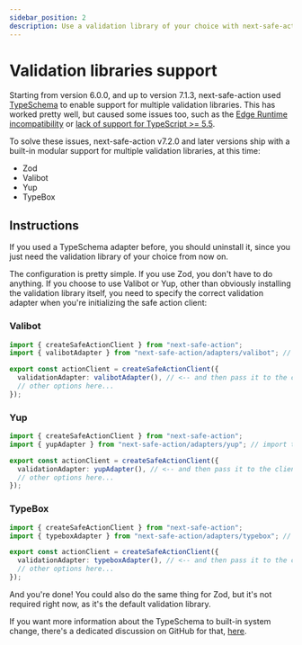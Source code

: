 ```yaml
---
sidebar_position: 2
description: Use a validation library of your choice with next-safe-action.
---
```


# Validation libraries support

Starting from version 6.0.0, and up to version 7.1.3, next-safe-action used [TypeSchema](https://typeschema.com/) to enable support for multiple validation libraries. This has worked pretty well, but caused some issues too, such as the [Edge Runtime incompatibility](/docs/troubleshooting#typeschema-issues-with-edge-runtime) or [lack of support for TypeScript >= 5.5](/docs/troubleshooting#schema-and-parsedinput-are-typed-any-broken-types-and-build-issues).

To solve these issues, next-safe-action v7.2.0 and later versions ship with a built-in modular support for multiple validation libraries, at this time:
- Zod
- Valibot
- Yup
- TypeBox

## Instructions

If you used a TypeSchema adapter before, you should uninstall it, since you just need the validation library of your choice from now on.

The configuration is pretty simple. If you use Zod, you don't have to do anything. If you choose to use Valibot or Yup, other than obviously installing the validation library itself, you need to specify the correct validation adapter when you're initializing the safe action client:


### Valibot

```typescript title="@/lib/safe-action.ts"
import { createSafeActionClient } from "next-safe-action";
import { valibotAdapter } from "next-safe-action/adapters/valibot"; // import the adapter

export const actionClient = createSafeActionClient({
  validationAdapter: valibotAdapter(), // <-- and then pass it to the client
  // other options here...
});
```

### Yup

```typescript title="@/lib/safe-action.ts"
import { createSafeActionClient } from "next-safe-action";
import { yupAdapter } from "next-safe-action/adapters/yup"; // import the adapter

export const actionClient = createSafeActionClient({
  validationAdapter: yupAdapter(), // <-- and then pass it to the client
  // other options here...
});
```

### TypeBox

```typescript title="@/lib/safe-action.ts"
import { createSafeActionClient } from "next-safe-action";
import { typeboxAdapter } from "next-safe-action/adapters/typebox"; // import the adapter

export const actionClient = createSafeActionClient({
  validationAdapter: typeboxAdapter(), // <-- and then pass it to the client
  // other options here...
});
```

And you're done! You could also do the same thing for Zod, but it's not required right now, as it's the default validation library.

If you want more information about the TypeSchema to built-in system change, there's a dedicated discussion on GitHub for that, [here](https://github.com/TheEdoRan/next-safe-action/discussions/201).
